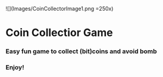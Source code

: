 ![](Images/CoinCollectorImage1.png =250x)


# Coin Collectior Game
### Easy fun game to collect (bit)coins and avoid bomb
### Enjoy!

